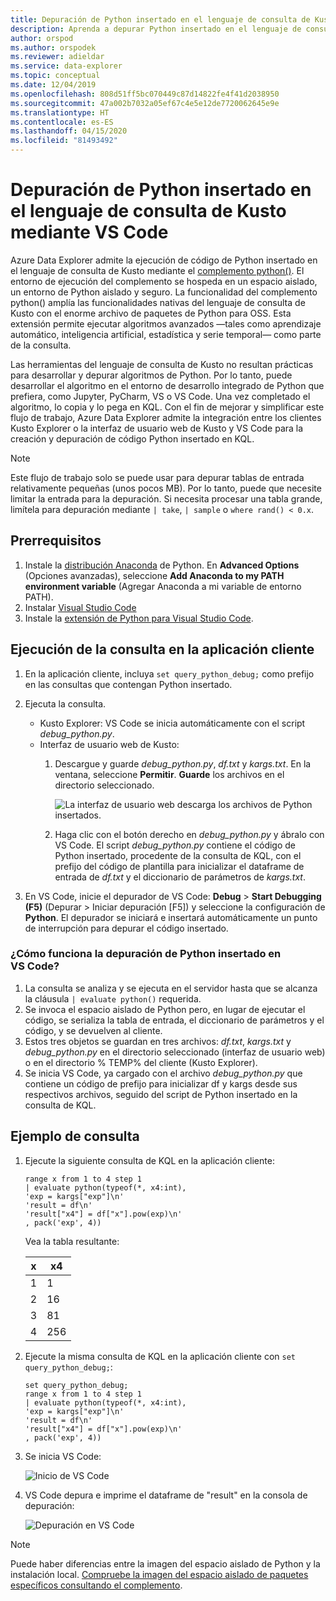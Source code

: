 ```yaml
---
title: Depuración de Python insertado en el lenguaje de consulta de Kusto mediante VS Code - Azure Data Explorer
description: Aprenda a depurar Python insertado en el lenguaje de consulta de Kusto (KQL) mediante VS Code.
author: orspod
ms.author: orspodek
ms.reviewer: adieldar
ms.service: data-explorer
ms.topic: conceptual
ms.date: 12/04/2019
ms.openlocfilehash: 808d51ff5bc070449c87d14822fe4f41d2038950
ms.sourcegitcommit: 47a002b7032a05ef67c4e5e12de7720062645e9e
ms.translationtype: HT
ms.contentlocale: es-ES
ms.lasthandoff: 04/15/2020
ms.locfileid: "81493492"
---
```

# <a name="debug-kusto-query-language-inline-python-using-vs-code"></a>Depuración de Python insertado en el lenguaje de consulta de Kusto mediante VS Code

Azure Data Explorer admite la ejecución de código de Python insertado en el lenguaje de consulta de Kusto mediante el [complemento python()](kusto/query/pythonplugin.md). El entorno de ejecución del complemento se hospeda en un espacio aislado, un entorno de Python aislado y seguro. La funcionalidad del complemento python() amplía las funcionalidades nativas del lenguaje de consulta de Kusto con el enorme archivo de paquetes de Python para OSS. Esta extensión permite ejecutar algoritmos avanzados —tales como aprendizaje automático, inteligencia artificial, estadística y serie temporal— como parte de la consulta.

Las herramientas del lenguaje de consulta de Kusto no resultan prácticas para desarrollar y depurar algoritmos de Python. Por lo tanto, puede desarrollar el algoritmo en el entorno de desarrollo integrado de Python que prefiera, como Jupyter, PyCharm, VS o VS Code. Una vez completado el algoritmo, lo copia y lo pega en KQL. Con el fin de mejorar y simplificar este flujo de trabajo, Azure Data Explorer admite la integración entre los clientes Kusto Explorer o la interfaz de usuario web de Kusto y VS Code para la creación y depuración de código Python insertado en KQL. 

> [!NOTE]
> Este flujo de trabajo solo se puede usar para depurar tablas de entrada relativamente pequeñas (unos pocos MB). Por lo tanto, puede que necesite limitar la entrada para la depuración.  Si necesita procesar una tabla grande, limítela para depuración mediante `| take`, `| sample` o `where rand() < 0.x`.

## <a name="prerequisites"></a>Prerrequisitos

1. Instale la [distribución Anaconda](https://www.anaconda.com/distribution/#download-section) de Python. En **Advanced Options** (Opciones avanzadas), seleccione **Add Anaconda to my PATH environment variable** (Agregar Anaconda a mi variable de entorno PATH).
2. Instalar [Visual Studio Code](https://code.visualstudio.com/Download)
3. Instale la [extensión de Python para Visual Studio Code](https://marketplace.visualstudio.com/items?itemName=ms-python.python).

## <a name="run-your-query-in-your-client-application"></a>Ejecución de la consulta en la aplicación cliente

1. En la aplicación cliente, incluya `set query_python_debug;` como prefijo en las consultas que contengan Python insertado.
1. Ejecuta la consulta.
    * Kusto Explorer: VS Code se inicia automáticamente con el script *debug_python.py*.
    * Interfaz de usuario web de Kusto: 
        1. Descargue y guarde *debug_python.py*, *df.txt* y *kargs.txt*. En la ventana, seleccione **Permitir**. **Guarde** los archivos en el directorio seleccionado. 

            ![La interfaz de usuario web descarga los archivos de Python insertados.](media/debug-inline-python/webui-inline-python.png)

        1. Haga clic con el botón derecho en *debug_python.py* y ábralo con VS Code. 
        El script *debug_python.py* contiene el código de Python insertado, procedente de la consulta de KQL, con el prefijo del código de plantilla para inicializar el dataframe de entrada de *df.txt* y el diccionario de parámetros de *kargs.txt*.    
            
1. En VS Code, inicie el depurador de VS Code: **Debug** > **Start Debugging (F5)** (Depurar > Iniciar depuración [F5]) y seleccione la configuración de **Python**. El depurador se iniciará e insertará automáticamente un punto de interrupción para depurar el código insertado.

### <a name="how-does-inline-python-debugging-in-vs-code-work"></a>¿Cómo funciona la depuración de Python insertado en VS Code?

1. La consulta se analiza y se ejecuta en el servidor hasta que se alcanza la cláusula `| evaluate python()` requerida.
1. Se invoca el espacio aislado de Python pero, en lugar de ejecutar el código, se serializa la tabla de entrada, el diccionario de parámetros y el código, y se devuelven al cliente.
1. Estos tres objetos se guardan en tres archivos: *df.txt*, *kargs.txt* y *debug_python.py* en el directorio seleccionado (interfaz de usuario web) o en el directorio % TEMP% del cliente (Kusto Explorer).
1. Se inicia VS Code, ya cargado con el archivo *debug_python.py* que contiene un código de prefijo para inicializar df y kargs desde sus respectivos archivos, seguido del script de Python insertado en la consulta de KQL.

## <a name="query-example"></a>Ejemplo de consulta

1. Ejecute la siguiente consulta de KQL en la aplicación cliente:

    ```kusto
    range x from 1 to 4 step 1
    | evaluate python(typeof(*, x4:int), 
    'exp = kargs["exp"]\n'
    'result = df\n'
    'result["x4"] = df["x"].pow(exp)\n'
    , pack('exp', 4))
    ```

    Vea la tabla resultante:

    | x  | x4  |
    |---------|---------|
    | 1     |   1      |
    | 2     |   16      |
    | 3     |   81      |
    | 4     |    256     |
    
1. Ejecute la misma consulta de KQL en la aplicación cliente con `set query_python_debug;`:

    ```kusto
    set query_python_debug;
    range x from 1 to 4 step 1
    | evaluate python(typeof(*, x4:int), 
    'exp = kargs["exp"]\n'
    'result = df\n'
    'result["x4"] = df["x"].pow(exp)\n'
    , pack('exp', 4))
    ```

1. Se inicia VS Code:

    ![Inicio de VS Code](media/debug-inline-python/launch-vs-code.png)

1. VS Code depura e imprime el dataframe de "result" en la consola de depuración:

    ![Depuración en VS Code](media/debug-inline-python/debug-vs-code.png)

> [!NOTE]
> Puede haber diferencias entre la imagen del espacio aislado de Python y la instalación local. [Compruebe la imagen del espacio aislado de paquetes específicos consultando el complemento](https://github.com/Azure/azure-kusto-analytics-lib/blob/master/Utils/functions/get_modules_version.csl).
